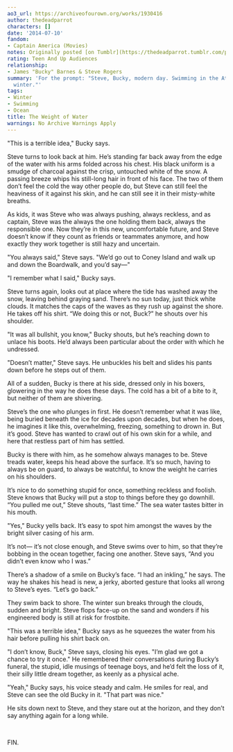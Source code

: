 ```yaml
---
ao3_url: https://archiveofourown.org/works/1930416
author: thedeadparrot
characters: []
date: '2014-07-10'
fandom:
- Captain America (Movies)
notes: Originally posted [on Tumblr](https://thedeadparrot.tumblr.com/post/90443999997/steve-bucky-modern-day-swimming-in-the-atlantic).
rating: Teen And Up Audiences
relationship:
- James "Bucky" Barnes & Steve Rogers
summary: 'For the prompt: "Steve, Bucky, modern day. Swimming in the Atlantic during
  winter."'
tags:
- Winter
- Swimming
- Ocean
title: The Weight of Water
warnings: No Archive Warnings Apply
---
```


"This is a terrible idea," Bucky says.

Steve turns to look back at him. He’s standing far back away from the edge of the water with his arms folded across his chest. His black uniform is a smudge of charcoal against the crisp, untouched white of the snow. A passing breeze whips his still-long hair in front of his face. The two of them don’t feel the cold the way other people do, but Steve can still feel the heaviness of it against his skin, and he can still see it in their misty-white breaths.

As kids, it was Steve who was always pushing, always reckless, and as captain, Steve was the always the one holding them back, always the responsible one. Now they’re in this new, uncomfortable future, and Steve doesn’t know if they count as friends or teammates anymore, and how exactly they work together is still hazy and uncertain.

"You always said," Steve says. "We’d go out to Coney Island and walk up and down the Boardwalk, and you’d say—"

"I remember what I said," Bucky says.

Steve turns again, looks out at place where the tide has washed away the snow, leaving behind graying sand. There’s no sun today, just thick white clouds. It matches the caps of the waves as they rush up against the shore. He takes off his shirt. “We doing this or not, Buck?” he shouts over his shoulder.

"It was all bullshit, you know," Bucky shouts, but he’s reaching down to unlace his boots. He’d always been particular about the order with which he undressed.

"Doesn’t matter," Steve says. He unbuckles his belt and slides his pants down before he steps out of them.

All of a sudden, Bucky is there at his side, dressed only in his boxers, glowering in the way he does these days. The cold has a bit of a bite to it, but neither of them are shivering.

Steve’s the one who plunges in first. He doesn’t remember what it was like, being buried beneath the ice for decades upon decades, but when he does, he imagines it like this, overwhelming, freezing, something to drown in. But it’s good. Steve has wanted to crawl out of his own skin for a while, and here that restless part of him has settled.

Bucky is there with him, as he somehow always manages to be. Steve treads water, keeps his head above the surface. It’s so much, having to always be on guard, to always be watchful, to know the weight he carries on his shoulders.

It’s nice to do something stupid for once, something reckless and foolish. Steve knows that Bucky will put a stop to things before they go downhill. “You pulled me out,” Steve shouts, “last time.” The sea water tastes bitter in his mouth.

"Yes," Bucky yells back. It’s easy to spot him amongst the waves by the bright silver casing of his arm.

It’s not— it’s not close enough, and Steve swims over to him, so that they’re bobbing in the ocean together, facing one another. Steve says, “And you didn’t even know who I was.”

There’s a shadow of a smile on Bucky’s face. “I had an inkling,” he says. The way he shakes his head is new, a jerky, aborted gesture that looks all wrong to Steve’s eyes. “Let’s go back.”

They swim back to shore. The winter sun breaks through the clouds, sudden and bright. Steve flops face-up on the sand and wonders if his engineered body is still at risk for frostbite.

"This was a terrible idea," Bucky says as he squeezes the water from his hair before pulling his shirt back on.

"I don’t know, Buck," Steve says, closing his eyes. "I’m glad we got a chance to try it once." He remembered their conversations during Bucky’s funeral, the stupid, idle musings of teenage boys, and he’d felt the loss of it, their silly little dream together, as keenly as a physical ache.

"Yeah," Bucky says, his voice steady and calm. He smiles for real, and Steve can see the old Bucky in it. "That part was nice."

He sits down next to Steve, and they stare out at the horizon, and they don’t say anything again for a long while.

 

FIN.
